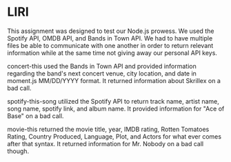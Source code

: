 # LIRI

This assignment was designed to test our Node.js prowess. We used the Spotify API, OMDB API, and Bands in Town API. We had to have multiple files be able to communicate with one another in order to return relevant information while at the same time not giving away our personal API keys. 

concert-this used the Bands in Town API and provided information regarding the band's next concert venue, city location, and date in moment.js MM/DD/YYYY format. It returned information about Skrillex on a bad call.

spotify-this-song utilized the Spotify API to return track name, artist name, song name, spotify link, and album name. It provided information for "Ace of Base" on a bad call.

movie-this returned the movie title, year, IMDB rating, Rotten Tomatoes Rating, Country Produced, Language, Plot, and Actors for what ever comes after that syntax. It returned information for Mr. Nobody on a bad call though.

